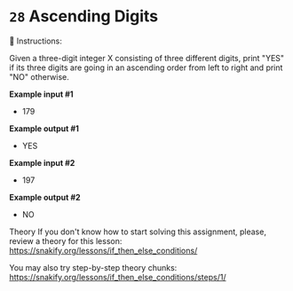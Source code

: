 # `28` Ascending Digits

📝 Instructions:

Given a three-digit integer X consisting of three different digits, print "YES" if its three digits are going in an ascending order from left to right and print "NO" otherwise.

**Example input #1**
* 179

**Example output #1**
* YES

**Example input #2**
* 197

**Example output #2**
* NO

Theory
If you don't know how to start solving this assignment, please, review a theory for this lesson:
https://snakify.org/lessons/if_then_else_conditions/

You may also try step-by-step theory chunks:
https://snakify.org/lessons/if_then_else_conditions/steps/1/